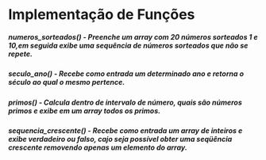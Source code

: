 # Implementação de Funções

##### **numeros_sorteados()** - Preenche um array com 20 números sorteados 1 e 10,em seguida exibe uma sequência de números sorteados que não se repete. 

##### **seculo_ano()** - Recebe como entrada um determinado ano e retorna o século ao qual o mesmo pertence.

##### **primos()** - Calcula dentro de intervalo de número, quais são números primos e exibe em um array todos os primos.

##### **sequencia_crescente()** - Recebe como entrada um array de inteiros e exibe verdadeiro ou falso, cajo seja possível obter uma seqüência crescente removendo apenas um elemento do array.
